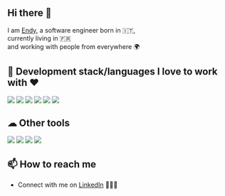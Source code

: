 ## Hi there 👋
I am [Endy](https://www.endyranaudo.com),
a software engineer born in 🇮🇹, \
currently living in 🇫🇷 \
and working with people from everywhere 🌍

## 🧰 Development stack/languages I love to work with ❤️

<p align="left">
    <img src="https://img.shields.io/badge/JavaScript-F7DF1E?style=for-the-badge&logo=JavaScript&logoColor=white" />
    <img src="https://img.shields.io/badge/React-01ADD8?style=for-the-badge&logo=react&logoColor=white" />
    <img src="https://img.shields.io/badge/Next.js-000000?style=for-the-badge&logo=nextdotjs&logoColor=white" />
    <img src="https://img.shields.io/badge/TypeScript-007ACC?style=for-the-badge&logo=typescript&logoColor=white" />
    <img src="https://img.shields.io/badge/Node.js-43853D?style=for-the-badge&logo=node.js&logoColor=white" />
    <img src="https://img.shields.io/badge/Ruby_on_Rails-CC0000?style=for-the-badge&logo=ruby-on-rails&logoColor=white" />
</p>

## ☁ ️Other tools

<p align="left">
    <img src="https://img.shields.io/badge/Tailwind_CSS-grey?style=for-the-badge&logo=tailwind-css&logoColor=38B2AC" />
    <img src="https://img.shields.io/badge/Git-F05032?style=for-the-badge&logo=git&logoColor=white" />
    <img src="https://img.shields.io/badge/AWS-232F3E?style=for-the-badge&logo=amazonwebservices&logoColor=white" />
    <img src="https://img.shields.io/badge/Docker-0073ec?style=for-the-badge&logo=docker&logoColor=white" />
</p>

## 📫 How to reach me

- Connect with me on [LinkedIn](https://www.linkedin.com/in/endy-ranaudo/) 👨🏻‍💻
